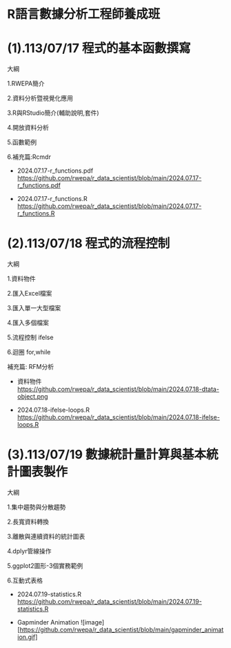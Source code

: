 # R語言數據分析工程師養成班

# (1).113/07/17 程式的基本函數撰寫

大綱

1.RWEPA簡介

2.資料分析暨視覺化應用

3.R與RStudio簡介(輔助說明,套件)

4.開放資料分析

5.函數範例

6.補充篇:Rcmdr

+ 2024.07.17-r_functions.pdf
https://github.com/rwepa/r_data_scientist/blob/main/2024.07.17-r_functions.pdf

+ 2024.07.17-r_functions.R
https://github.com/rwepa/r_data_scientist/blob/main/2024.07.17-r_functions.R

# (2).113/07/18 程式的流程控制

大綱

1.資料物件

2.匯入Excel檔案

3.匯入單一大型檔案

4.匯入多個檔案

5.流程控制 ifelse

6.迴圈 for,while

補充篇: RFM分析

+ 資料物件
https://github.com/rwepa/r_data_scientist/blob/main/2024.07.18-dtata-object.png

+ 2024.07.18-ifelse-loops.R
https://github.com/rwepa/r_data_scientist/blob/main/2024.07.18-ifelse-loops.R

# (3).113/07/19 數據統計量計算與基本統計圖表製作

大綱

1.集中趨勢與分散趨勢

2.長寬資料轉換

3.離散與連續資料的統計圖表

4.dplyr管線操作

5.ggplot2圖形-3個實務範例

6.互動式表格

+ 2024.07.19-statistics.R
https://github.com/rwepa/r_data_scientist/blob/main/2024.07.19-statistics.R

+ Gapminder Animation
![image][https://github.com/rwepa/r_data_scientist/blob/main/gapminder_animation.gif]
